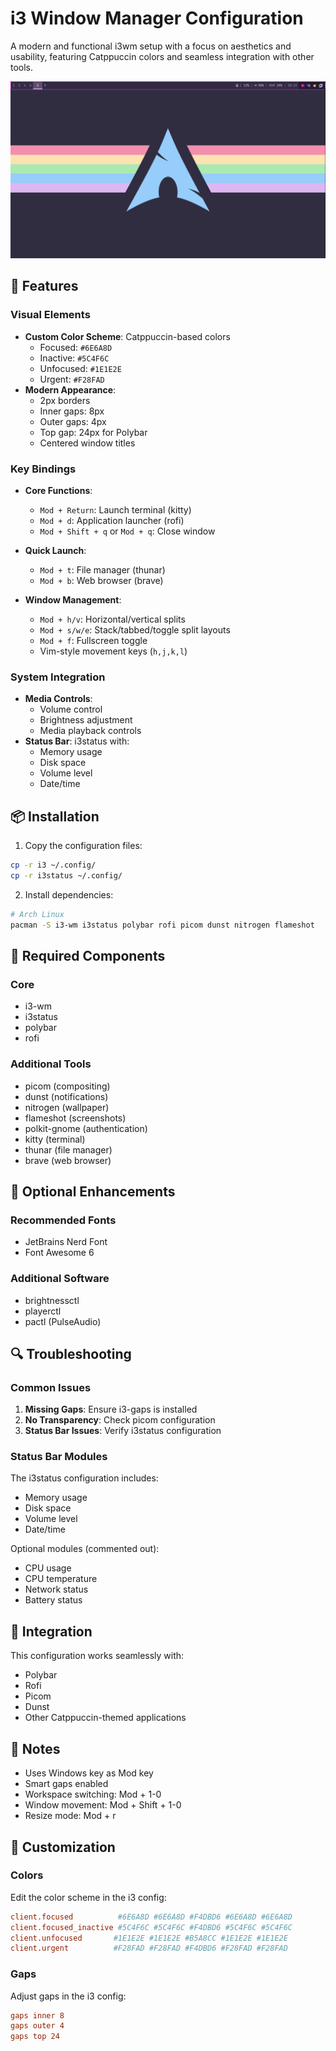 # i3 Window Manager Configuration

A modern and functional i3wm setup with a focus on aesthetics and usability, featuring Catppuccin colors and seamless integration with other tools.

![Theme Preview](/.github/resources/machines/linux/arch/i3/i3.png)

## 🎨 Features

### Visual Elements
- **Custom Color Scheme**: Catppuccin-based colors
  - Focused: `#6E6A8D`
  - Inactive: `#5C4F6C`
  - Unfocused: `#1E1E2E`
  - Urgent: `#F28FAD`
- **Modern Appearance**:
  - 2px borders
  - Inner gaps: 8px
  - Outer gaps: 4px
  - Top gap: 24px for Polybar
  - Centered window titles

### Key Bindings
- **Core Functions**:
  - `Mod + Return`: Launch terminal (kitty)
  - `Mod + d`: Application launcher (rofi)
  - `Mod + Shift + q` or `Mod + q`: Close window
  
- **Quick Launch**:
  - `Mod + t`: File manager (thunar)
  - `Mod + b`: Web browser (brave)

- **Window Management**:
  - `Mod + h/v`: Horizontal/vertical splits
  - `Mod + s/w/e`: Stack/tabbed/toggle split layouts
  - `Mod + f`: Fullscreen toggle
  - Vim-style movement keys (`h,j,k,l`)

### System Integration
- **Media Controls**:
  - Volume control
  - Brightness adjustment
  - Media playback controls
- **Status Bar**: i3status with:
  - Memory usage
  - Disk space
  - Volume level
  - Date/time

## 📦 Installation

1. Copy the configuration files:
```bash
cp -r i3 ~/.config/
cp -r i3status ~/.config/
```

2. Install dependencies:
```bash
# Arch Linux
pacman -S i3-wm i3status polybar rofi picom dunst nitrogen flameshot
```

## 🔧 Required Components

### Core
- i3-wm
- i3status
- polybar
- rofi

### Additional Tools
- picom (compositing)
- dunst (notifications)
- nitrogen (wallpaper)
- flameshot (screenshots)
- polkit-gnome (authentication)
- kitty (terminal)
- thunar (file manager)
- brave (web browser)

## 🎯 Optional Enhancements

### Recommended Fonts
- JetBrains Nerd Font
- Font Awesome 6

### Additional Software
- brightnessctl
- playerctl
- pactl (PulseAudio)

## 🔍 Troubleshooting

### Common Issues
1. **Missing Gaps**: Ensure i3-gaps is installed
2. **No Transparency**: Check picom configuration
3. **Status Bar Issues**: Verify i3status configuration

### Status Bar Modules
The i3status configuration includes:
- Memory usage
- Disk space
- Volume level
- Date/time

Optional modules (commented out):
- CPU usage
- CPU temperature
- Network status
- Battery status

## 🤝 Integration

This configuration works seamlessly with:
- Polybar
- Rofi
- Picom
- Dunst
- Other Catppuccin-themed applications

## 📝 Notes

- Uses Windows key as Mod key
- Smart gaps enabled
- Workspace switching: Mod + 1-0
- Window movement: Mod + Shift + 1-0
- Resize mode: Mod + r

## 🎨 Customization

### Colors
Edit the color scheme in the i3 config:
```conf
client.focused          #6E6A8D #6E6A8D #F4DBD6 #6E6A8D #6E6A8D
client.focused_inactive #5C4F6C #5C4F6C #F4DBD6 #5C4F6C #5C4F6C
client.unfocused       #1E1E2E #1E1E2E #B5A8CC #1E1E2E #1E1E2E
client.urgent          #F28FAD #F28FAD #F4DBD6 #F28FAD #F28FAD
```

### Gaps
Adjust gaps in the i3 config:
```conf
gaps inner 8
gaps outer 4
gaps top 24
``` 